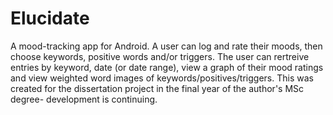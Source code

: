 # Elucidate

A mood-tracking app for Android.  A user can log and rate their moods, then choose keywords, positive words and/or triggers.  The user can rertreive entries by keyword,
date (or date range), view a graph of their mood ratings and view weighted word images of keywords/positives/triggers.  This was created for the 
dissertation project in the final year of the author's MSc degree- development is continuing.
